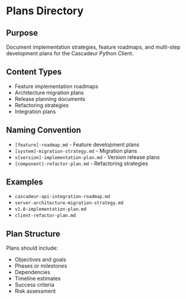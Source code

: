 # Plans Directory

## Purpose
Document implementation strategies, feature roadmaps, and multi-step development plans for the Cascadeur Python Client.

## Content Types
- Feature implementation roadmaps
- Architecture migration plans
- Release planning documents
- Refactoring strategies
- Integration plans

## Naming Convention
- `[feature]-roadmap.md` - Feature development plans
- `[system]-migration-strategy.md` - Migration plans
- `v[version]-implementation-plan.md` - Version release plans
- `[component]-refactor-plan.md` - Refactoring strategies

## Examples
- `cascadeur-api-integration-roadmap.md`
- `server-architecture-migration-strategy.md`
- `v1.0-implementation-plan.md`
- `client-refactor-plan.md`

## Plan Structure
Plans should include:
- Objectives and goals
- Phases or milestones
- Dependencies
- Timeline estimates
- Success criteria
- Risk assessment